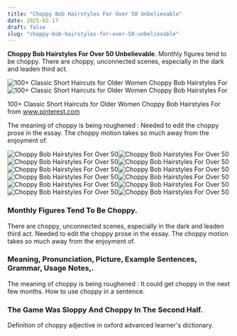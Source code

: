```yaml
---
title: "Choppy Bob Hairstyles For Over 50 Unbelievable"
date: 2025-02-17
draft: false
slug: "choppy-bob-hairstyles-for-over-50-unbelievable" 
---
```


**Choppy Bob Hairstyles For Over 50 Unbelievable**. Monthly figures tend to be choppy. There are choppy, unconnected scenes, especially in the dark and leaden third act.

![100+ Classic Short Haircuts for Older Women Choppy Bob Hairstyles For](https://i.pinimg.com/736x/72/21/03/722103f1aec643bf7951cea6152d867d.jpg)![100+ Classic Short Haircuts for Older Women Choppy Bob Hairstyles For](https://i.pinimg.com/736x/72/21/03/722103f1aec643bf7951cea6152d867d.jpg)

100+ Classic Short Haircuts for Older Women Choppy Bob Hairstyles For from www.pinterest.com

The meaning of choppy is being roughened : Needed to edit the choppy prose in the essay. The choppy motion takes so much away from the enjoyment of.

![Choppy Bob Hairstyles For Over 50 ](https://i.pinimg.com/736x/56/fe/33/56fe3319eb14e9adb95c6a389c5c4de4.jpg " 55 Shaggy Hairstyles for Women over 50 with Fine Hair in 2024 Short")![Choppy Bob Hairstyles For Over 50 ](https://i.pinimg.com/736x/1b/da/8c/1bda8c04b9e87b1412bdfb321fe29c87.jpg " 31 Stunning Short Hairstyles For Women Over 50 Choppy bob hairstyles")![Choppy Bob Hairstyles For Over 50 ](https://i.pinimg.com/originals/50/b1/30/50b13017613766c25cdfcc7ed183ace6.webp " 35 Flatter Your Face Best Choppy Bob Haircuts for All Shapes Update")![Choppy Bob Hairstyles For Over 50 ](https://s-media-cache-ak0.pinimg.com/736x/4f/a6/a9/4fa6a9ecc3adab863a2a98c65837ed79--choppy-bob-hairstyles--short-hairstyles.jpg " Hairstyles for Women Over 50 CHOPPYHAIRSTYLESFOROVER50.jpg Hair")![Choppy Bob Hairstyles For Over 50 ](https://i.pinimg.com/originals/1a/c1/55/1ac1551d7c4b3eb92027fe49f4dd428c.jpg " 20 flattering pixie bob haircuts for women over 50 wanting a cute short")![Choppy Bob Hairstyles For Over 50 ](https://content.latest-hairstyles.com/wp-content/uploads/textured-bob-hairstyle-for-women-over-50-with-silver-hair.jpg " 26 Flattering Bob Haircuts for Women Over 50")![Choppy Bob Hairstyles For Over 50 ](https://i.pinimg.com/736x/72/21/03/722103f1aec643bf7951cea6152d867d.jpg " 100+ Classic Short Haircuts for Older Women Choppy Bob Hairstyles For")![Choppy Bob Hairstyles For Over 50 ](https://i.pinimg.com/736x/bd/99/3f/bd993fa4d5558cc0ee0da06ff5bd524e.jpg " 43 Trendiest Pixie Haircuts for Women Over 50")![Choppy Bob Hairstyles For Over 50 ](https://i.pinimg.com/736x/1d/a1/81/1da18192b732c3de61b881c3c31da82f.jpg " Beautiful Hairstyles and Haircuts for Women Over 50 in 2024 Choppy")![Choppy Bob Hairstyles For Over 50 ](https://www.itakeyou.co.uk/idea/wp-content/uploads/2024/11/Pixie_Bob_Haircuts_For_Woman_Over_50-17.jpg " Tousled Crop with Natural Highlights for Older Women")![Choppy Bob Hairstyles For Over 50 ](https://i.pinimg.com/originals/43/fa/7e/43fa7e68286f9c1bba6352560f84e51b.jpg " Brilliant Choppy Bob Hairstyles For Wavy Thick Hair Short Women Over 50")![Choppy Bob Hairstyles For Over 50 ](https://i.pinimg.com/originals/81/83/2c/81832ca4395bed6a7001a91c56e642fc.jpg " 13+ Beautiful Messy Bob Hairstyles For Over 50")

### Monthly Figures Tend To Be Choppy.

There are choppy, unconnected scenes, especially in the dark and leaden third act. Needed to edit the choppy prose in the essay. The choppy motion takes so much away from the enjoyment of.

### Meaning, Pronunciation, Picture, Example Sentences, Grammar, Usage Notes,.

The meaning of choppy is being roughened : It could get choppy in the next few months. How to use choppy in a sentence.

### The Game Was Sloppy And Choppy In The Second Half.

Definition of choppy adjective in oxford advanced learner's dictionary.